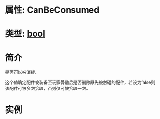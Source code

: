 # 属性: CanBeConsumed
# 类型: [bool](../../bool.md)
# 简介
<!-- START ShortDesc -->
是否可以被消耗。
<!-- END ShortDesc -->


<!-- START Desc -->
这个值确定配件被装备至玩家骨骼后是否删除原先被触碰的配件，若设为false则该配件可被多次拾取，否则仅可被拾取一次。
<!-- END Desc -->

# 实例
<!-- START SAMPLE -->

<!-- END SAMPLE -->

		 